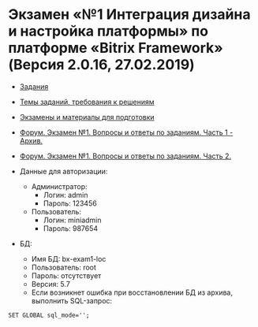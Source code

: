 # Экзамен «№1 Интеграция дизайна и настройка платформы» по платформе «Bitrix Framework» (Версия 2.0.16, 27.02.2019)

* [Задания](./wiki/tasks/tasks.md)

* [Темы заданий, требования к решениям](./wiki/pubinfo/Ex1Description.pdf)

* [Экзамены и материалы для подготовки](https://academy.1c-bitrix.ru/certification/exams.php)

* [Форум. Экзамен №1. Вопросы и ответы по заданиям. Часть 1 - Архив.](https://dev.1c-bitrix.ru/community/forums/forum6/topic83379/)
* [Форум. Экзамен №1. Вопросы и ответы по заданиям. Часть 2.](https://dev.1c-bitrix.ru/community/forums/forum6/topic96483/)

* Данные для авторизации:
    * Администратор:
        * Логин: admin
        * Пароль: 123456
    * Пользователь:
        * Логин: miniadmin
        * Пароль: 987654

* БД:
    * Имя БД: bx-exam1-loc
    * Пользователь: root
    * Пароль: отсутствует
    * Версия: 5.7
    * Если возникнет ошибка при восстановлении БД из архива, выполнить SQL-запрос:
````    
SET GLOBAL sql_mode='';
````